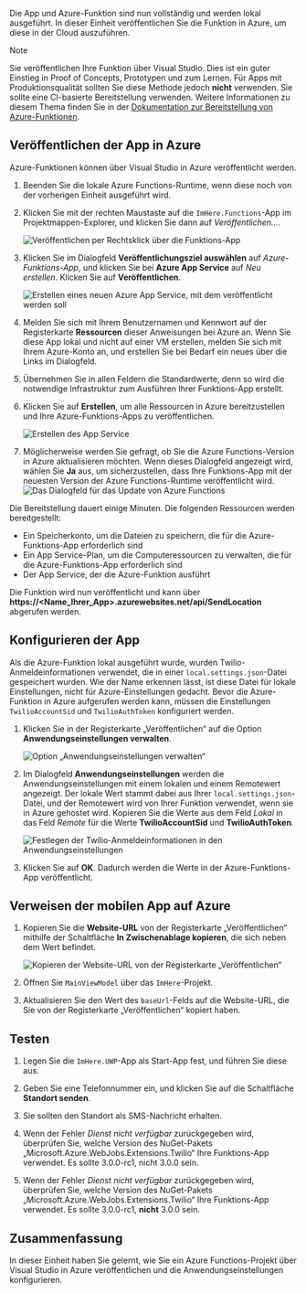 Die App und Azure-Funktion sind nun vollständig und werden lokal ausgeführt. In dieser Einheit veröffentlichen Sie die Funktion in Azure, um diese in der Cloud auszuführen.

> [!Note]
> Sie veröffentlichen Ihre Funktion über Visual Studio. Dies ist ein guter Einstieg in Proof of Concepts, Prototypen und zum Lernen. Für Apps mit Produktionsqualität sollten Sie diese Methode jedoch **nicht** verwenden. Sie sollte eine CI-basierte Bereitstellung verwenden. Weitere Informationen zu diesem Thema finden Sie in der [Dokumentation zur Bereitstellung von Azure-Funktionen](https://docs.microsoft.com/azure/azure-functions/functions-continuous-deployment?azure-portal=true).

## <a name="publishing-your-app-to-azure"></a>Veröffentlichen der App in Azure

Azure-Funktionen können über Visual Studio in Azure veröffentlicht werden.

1. Beenden Sie die lokale Azure Functions-Runtime, wenn diese noch von der vorherigen Einheit ausgeführt wird.

1. Klicken Sie mit der rechten Maustaste auf die `ImHere.Functions`-App im Projektmappen-Explorer, und klicken Sie dann auf *Veröffentlichen...*.

    ![Veröffentlichen per Rechtsklick über die Funktions-App](../media/8-right-click-publish.png)

1. Klicken Sie im Dialogfeld **Veröffentlichungsziel auswählen** auf *Azure-Funktions-App*, und klicken Sie bei **Azure App Service** auf *Neu erstellen*. Klicken Sie auf **Veröffentlichen**.

    ![Erstellen eines neuen Azure App Service, mit dem veröffentlicht werden soll](../media/8-pick-publish-target.png)

1. Melden Sie sich mit Ihrem Benutzernamen und Kennwort auf der Registerkarte **Ressourcen** dieser Anweisungen bei Azure an. Wenn Sie diese App lokal und nicht auf einer VM erstellen, melden Sie sich mit Ihrem Azure-Konto an, und erstellen Sie bei Bedarf ein neues über die Links im Dialogfeld.

1. Übernehmen Sie in allen Feldern die Standardwerte, denn so wird die notwendige Infrastruktur zum Ausführen Ihrer Funktions-App erstellt.

1. Klicken Sie auf **Erstellen**, um alle Ressourcen in Azure bereitzustellen und Ihre Azure-Funktions-Apps zu veröffentlichen.

    ![Erstellen des App Service](../media/8-create-app-service.png)

1. Möglicherweise werden Sie gefragt, ob Sie die Azure Functions-Version in Azure aktualisieren möchten. Wenn dieses Dialogfeld angezeigt wird, wählen Sie **Ja** aus, um sicherzustellen, dass Ihre Funktions-App mit der neuesten Version der Azure Functions-Runtime veröffentlicht wird.
    ![Das Dialogfeld für das Update von Azure Functions](../media/8-update-functions-on-azure.png)

Die Bereitstellung dauert einige Minuten. Die folgenden Ressourcen werden bereitgestellt:

- Ein Speicherkonto, um die Dateien zu speichern, die für die Azure-Funktions-App erforderlich sind
- Ein App Service-Plan, um die Computeressourcen zu verwalten, die für die Azure-Funktions-App erforderlich sind
- Der App Service, der die Azure-Funktion ausführt

Die Funktion wird nun veröffentlicht und kann über **https://\<Name_Ihrer_App\>.azurewebsites.net/api/SendLocation** abgerufen werden.

## <a name="configuring-your-app"></a>Konfigurieren der App

Als die Azure-Funktion lokal ausgeführt wurde, wurden Twilio-Anmeldeinformationen verwendet, die in einer `local.settings.json`-Datei gespeichert wurden. Wie der Name erkennen lässt, ist diese Datei für lokale Einstellungen, nicht für Azure-Einstellungen gedacht. Bevor die Azure-Funktion in Azure aufgerufen werden kann, müssen die Einstellungen `TwilioAccountSid` und `TwilioAuthToken` konfiguriert werden.

1. Klicken Sie in der Registerkarte „Veröffentlichen“ auf die Option **Anwendungseinstellungen verwalten**.

    ![Option „Anwendungseinstellungen verwalten“](../media/8-application-settings-option.png)

1. Im Dialogfeld **Anwendungseinstellungen** werden die Anwendungseinstellungen mit einem lokalen und einem Remotewert angezeigt. Der lokale Wert stammt dabei aus Ihrer `local.settings.json`-Datei, und der Remotewert wird von Ihrer Funktion verwendet, wenn sie in Azure gehostet wird. Kopieren Sie die Werte aus dem Feld *Lokal* in das Feld *Remote* für die Werte **TwilioAccountSid** und **TwilioAuthToken**.

    ![Festlegen der Twilio-Anmeldeinformationen in den Anwendungseinstellungen](../media/8-set-creds-in-app-settings.png)

1. Klicken Sie auf **OK**. Dadurch werden die Werte in der Azure-Funktions-App veröffentlicht.

## <a name="pointing-the-mobile-app-to-azure"></a>Verweisen der mobilen App auf Azure

1. Kopieren Sie die **Website-URL** von der Registerkarte „Veröffentlichen“ mithilfe der Schaltfläche **In Zwischenablage kopieren**, die sich neben dem Wert befindet.

    ![Kopieren der Website-URL von der Registerkarte „Veröffentlichen“](../media/8-copy-site-url.png)

1. Öffnen Sie `MainViewModel` über das `ImHere`-Projekt.

1. Aktualisieren Sie den Wert des `baseUrl`-Felds auf die Website-URL, die Sie von der Registerkarte „Veröffentlichen“ kopiert haben.

## <a name="test-it-out"></a>Testen

1. Legen Sie die `ImHere.UWP`-App als Start-App fest, und führen Sie diese aus.

1. Geben Sie eine Telefonnummer ein, und klicken Sie auf die Schaltfläche **Standort senden**.

1. Sie sollten den Standort als SMS-Nachricht erhalten.

1. Wenn der Fehler *Dienst nicht verfügbar* zurückgegeben wird, überprüfen Sie, welche Version des NuGet-Pakets „Microsoft.Azure.WebJobs.Extensions.Twilio“ Ihre Funktions-App verwendet. Es sollte 3.0.0-rc1, nicht 3.0.0 sein.
1. Wenn der Fehler *Dienst nicht verfügbar* zurückgegeben wird, überprüfen Sie, welche Version des NuGet-Pakets „Microsoft.Azure.WebJobs.Extensions.Twilio“ Ihre Funktions-App verwendet. Es sollte 3.0.0-rc1, **nicht** 3.0.0 sein.

## <a name="summary"></a>Zusammenfassung

In dieser Einheit haben Sie gelernt, wie Sie ein Azure Functions-Projekt über Visual Studio in Azure veröffentlichen und die Anwendungseinstellungen konfigurieren.